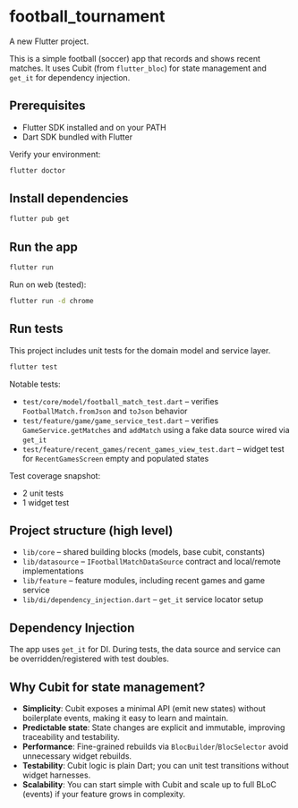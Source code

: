 # football_tournament

A new Flutter project.

This is a simple football (soccer) app that records and shows recent matches.
It uses Cubit (from `flutter_bloc`) for state management and `get_it` for
dependency injection.

## Prerequisites

- Flutter SDK installed and on your PATH
- Dart SDK bundled with Flutter

Verify your environment:

```bash
flutter doctor
```

## Install dependencies

```bash
flutter pub get
```

## Run the app

```bash
flutter run
```

Run on web (tested):

```bash
flutter run -d chrome
```

## Run tests

This project includes unit tests for the domain model and service layer.

```bash
flutter test
```

Notable tests:

- `test/core/model/football_match_test.dart` – verifies `FootballMatch.fromJson` and `toJson` behavior
- `test/feature/game/game_service_test.dart` – verifies `GameService.getMatches` and `addMatch` using a fake data source wired via `get_it`
 - `test/feature/recent_games/recent_games_view_test.dart` – widget test for `RecentGamesScreen` empty and populated states

Test coverage snapshot:

- 2 unit tests
- 1 widget test

## Project structure (high level)

- `lib/core` – shared building blocks (models, base cubit, constants)
- `lib/datasource` – `IFootballMatchDataSource` contract and local/remote implementations
- `lib/feature` – feature modules, including recent games and game service
- `lib/di/dependency_injection.dart` – `get_it` service locator setup

## Dependency Injection

The app uses `get_it` for DI. During tests, the data source and service can be overridden/registered with test doubles.

## Why Cubit for state management?

- **Simplicity**: Cubit exposes a minimal API (emit new states) without boilerplate events, making it easy to learn and maintain.
- **Predictable state**: State changes are explicit and immutable, improving traceability and testability.
- **Performance**: Fine-grained rebuilds via `BlocBuilder`/`BlocSelector` avoid unnecessary widget rebuilds.
- **Testability**: Cubit logic is plain Dart; you can unit test transitions without widget harnesses.
- **Scalability**: You can start simple with Cubit and scale up to full BLoC (events) if your feature grows in complexity.
